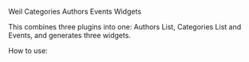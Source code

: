Weil Categories Authors Events Widgets

This combines three plugins into one: Authors List, Categories List and Events, and generates three widgets. 

How to use: 